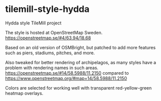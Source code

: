 tilemill-style-hydda
====================

Hydda style TileMill project

The style is hosted at OpenStreetMap Sweden.
https://openstreetmap.se/#4/63.94/18.68

Based on an old version of OSMBright, but patched to add more features such as piers, stadiums, pitches, and more. 

Also tweaked for better rendering of archipelagos, as many styles have a problem with rendering names in such areas. https://openstreetmap.se/#14/58.5988/11.2150 compared to https://www.openstreetmap.org/#map=14/58.5988/11.2150

Colors are selected for working well with transparent red-yellow-green heatmap overlays.
